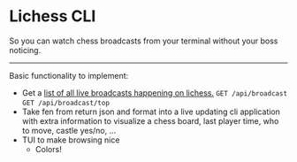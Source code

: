 # Lichess CLI

So you can watch chess broadcasts from your terminal without your boss
noticing.

---

Basic functionality to implement:

  - Get a [list of all live broadcasts happening on
  lichess.](https://lichess.org/api#tag/Arena-tournaments/operation/apiTournamentUpdate)
  `GET /api/broadcast`
  `GET /api/broadcast/top`
  - Take fen from return json and format into a live updating cli application with extra information
  to visualize a chess board, last player time, who to move, castle yes/no, ...
  - TUI to make browsing nice
    - Colors!


